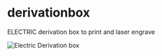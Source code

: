 # derivationbox
ELECTRIC derivation box to print and laser engrave


![Electric Derivation box](http://url/to/img.png)
